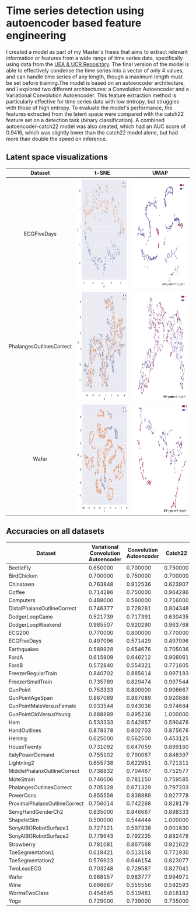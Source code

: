 # Time series detection using autoencoder based feature engineering

I created a model as part of my Master's thesis that aims to extract relevant information or features from a wide range of time series data, specifically using data from the [UEA & UCR Repository](https://www.timeseriesclassification.com/). The final version of the model is able to effectively condense the time series into a vector of only 4 values, and can handle time series of any length, though a maximum length must be set before training.The model is based on an autoencoder architecture, and I explored two different architectures: a Convolution Autoencoder and a Variational Convolution Autoencoder. This feature extraction method is particularly effective for time series data with low entropy, but struggles with those of high entropy. To evaluate the model's performance, the features extracted from the latent space were compared with the catch22 feature set on a detection task (binary classification). A combined autoencoder-catch22 model was also created, which had an AUC score of 0.9416, which was slightly lower than the catch22 model alone, but had more than double the speed on inference.

## Latent space visualizations

| Dataset | t-SNE   | UMAP  |
| :-----------: | :-----------: | :-----------: |
| ECGFiveDays | <img src="data/images/ECGFiceDays-tsne.png" height = "300" >  | <img src="data/images/ECGFiceDays-umap.png" height = "300" >  |
| PhalangesOutlinesCorrect  | <img src="data/images/PhalangesOutlineCorrect-tsne.png" height = "300" >  | <img src="data/images/PhalangesOutlineCorrect-umap.png" height = "300" >  |
| Wafer  | <img src="data/images/Wafer-tsne.png" height = "300" >  | <img src="data/images/Wafer-umap.png" height = "300" >  |

## Accuracies on all datasets

| **Dataset**                   | **Variational Convolution Autoencoder<br>** | **Convolution Autoencoder** | **Catch22** | **Combined** |
| ----------------------------- | ------------------------------------------- | --------------------------- | ----------- | ------------ |
| BeetleFly                     | 0.650000                                    | 0.700000                    | 0.750000    | 0.750000     |
| BirdChicken                   | 0.700000                                    | 0.750000                    | 0.700000    | 0.650000     |
| Chinatown                     | 0.763848                                    | 0.912536                    | 0.623907    | 0.853090     |
| Coffee                        | 0.714286                                    | 0.750000                    | 0.964286    | 0.964286     |
| Computers                     | 0.488000                                    | 0.560000                    | 0.716000    | 0.720000     |
| DistalPhalanxOutlineCorrect   | 0.746377                                    | 0.728261                    | 0.804348    | 0.786232     |
| DodgerLoopGame                | 0.521739                                    | 0.717391                    | 0.630435    | 0.673913     |
| DodgerLoopWeekend             | 0.985507                                    | 0.920290                    | 0.963768    | 0.920290     |
| ECG200                        | 0.770000                                    | 0.800000                    | 0.770000    | 0.790000     |
| ECGFiveDays                   | 0.497096                                    | 0.571429                    | 0.497096    | 0.691057     |
| Earthquakes                   | 0.589928                                    | 0.654676                    | 0.705036    | 0.712230     |
| FordA                         | 0.615909                                    | 0.646212                    | 0.906061    | 0.879545     |
| FordB                         | 0.572840                                    | 0.554321                    | 0.771605    | 0.734568     |
| FreezerRegularTrain           | 0.840702                                    | 0.885614                    | 0.997193    | 0.997193     |
| FreezerSmallTrain             | 0.735789                                    | 0.829474                    | 0.997544    | 0.997544     |
| GunPoint                      | 0.753333                                    | 0.800000                    | 0.906667    | 0.886667     |
| GunPointAgeSpan               | 0.867089                                    | 0.867089                    | 0.920886    | 0.943038     |
| GunPointMaleVersusFemale      | 0.933544                                    | 0.943038                    | 0.974684    | 0.939873     |
| GunPointOldVersusYoung        | 0.888889                                    | 0.895238                    | 1.000000    | 1.000000     |
| Ham                           | 0.533333                                    | 0.542857                    | 0.590476    | 0.638095     |
| HandOutlines                  | 0.878378                                    | 0.802703                    | 0.875676    | 0.875676     |
| Herring                       | 0.625000                                    | 0.562500                    | 0.453125    | 0.500000     |
| HouseTwenty                   | 0.731092                                    | 0.647059                    | 0.899160    | 0.873950     |
| ItalyPowerDemand              | 0.755102                                    | 0.790087                    | 0.848397    | 0.830904     |
| Lightning2                    | 0.655738                                    | 0.622951                    | 0.721311    | 0.737705     |
| MiddlePhalanxOutlineCorrect   | 0.738832                                    | 0.704467                    | 0.752577    | 0.810997     |
| MoteStrain                    | 0.746006                                    | 0.781150                    | 0.759585    | 0.778754     |
| PhalangesOutlinesCorrect      | 0.705128                                    | 0.671329                    | 0.797203    | 0.756410     |
| PowerCons                     | 0.855556                                    | 0.838889                    | 0.927778    | 0.933333     |
| ProximalPhalanxOutlineCorrect | 0.756014                                    | 0.742268                    | 0.828179    | 0.831615     |
| SemgHandGenderCh2             | 0.835000                                    | 0.846667                    | 0.898333    | 0.916667     |
| ShapeletSim                   | 0.500000                                    | 0.544444                    | 1.000000    | 1.000000     |
| SonyAIBORobotSurface1         | 0.727121                                    | 0.597338                    | 0.901830    | 0.901830     |
| SonyAIBORobotSurface2         | 0.779643                                    | 0.792235                    | 0.882476    | 0.900315     |
| Strawberry                    | 0.781081                                    | 0.867568                    | 0.921622    | 0.894595     |
| ToeSegmentation1              | 0.618421                                    | 0.513158                    | 0.771930    | 0.741228     |
| ToeSegmentation2              | 0.576923                                    | 0.646154                    | 0.823077    | 0.815385     |
| TwoLeadECG                    | 0.703248                                    | 0.729587                    | 0.827041    | 0.676910     |
| Wafer                         | 0.988157                                    | 0.983777                    | 0.994971    | 0.992862     |
| Wine                          | 0.666667                                    | 0.555556                    | 0.592593    | 0.703704     |
| WormsTwoClass                 | 0.454545                                    | 0.519481                    | 0.818182    | 0.818182     |
| Yoga                          | 0.729000                                    | 0.739000                    | 0.735000    | 0.748667     |